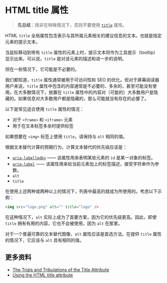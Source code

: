 # HTML title 属性

> **先总结**：除非在特殊情况下，否则不要使用 [`title`](https://developer.mozilla.org/en-US/docs/Web/HTML/Global_attributes/title) 属性。

HTML `title` 全局属性包含表示与其所属元素相关的建议信息的文本。也就是指定元素的提示文本。

当鼠标移动到带有 `title` 属性的元素上时，提示文本将作为工具提示（tooltip）显示出来。可以说，`title` 是对该元素的描述和进一步的说明。

但在一些情况下，它可能是不必要的。

我们都知道，`title` 属性通常被用于可访问性和 SEO 的优化。但对于屏幕阅读器用户来说，`title` 属性中包含的内容通常是不必要的、多余的，甚至可能没有使用。在大多数情况下，放置在 `title` 属性中的内容对（可能的）大多数用户是隐藏的。如果信息对大多数用户都是隐藏的，那么可能就没有存在的必要了。

以下是常见适合使用 `title` 属性的情况：

- 对于 `<frame>` 和 `<iframe>` 元素
- 用于在文本标签多余时提供标签

如果想要在 `<img>` 标签上使用 `title`，请保持与 `alt` 相同的值。

根据文本替代计算的预期行为，计算文本替代的优先级应该是：

- [`aria-labelledby`](https://developer.mozilla.org/en-US/docs/Web/Accessibility/ARIA/ARIA_Techniques/Using_the_aria-labelledby_attribute) —— 该属性用来表明某些元素的 `id` 是某一对象的标签。
- [`aria-label`](https://developer.mozilla.org/en-US/docs/Web/Accessibility/ARIA/ARIA_Techniques/Using_the_aria-label_attribute) —— 该属性用来给当前元素加上的标签描述，接受字符串作为参数。
- `alt`
- `title`

在使用上述两种或两种以上的情况下，列表中最高的就成为所使用的。考虑以下示例：

```html
<img src="logo.png" alt="" title="logo" />
```

在这种情况下，`alt` 实际上成为了首要方案，因为它的优先级更高。因此，即使 `title` 拥有有用的内容，它也不会被使用，因为 `alt` 在那里。

对于一个普遍可靠的文本替代图像，`alt` 属性应该是首选方法。在提供 `title` 属性的情况下，它应该与 `alt` 具有相同的值。

## 更多资料

- [The Trials and Tribulations of the Title Attribute](https://www.24a11y.com/2017/the-trials-and-tribulations-of-the-title-attribute/)
- [Using the HTML title attribute](https://developer.paciellogroup.com/blog/2013/01/using-the-html-title-attribute-updated/)
